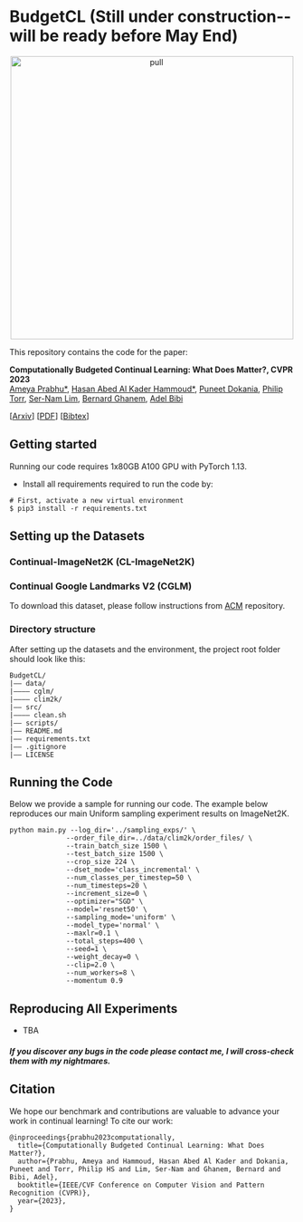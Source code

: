 # BudgetCL (Still under construction-- will be ready before May End)
<p align="center">
  <img src="https://github.com/drimpossible/BudgetCL/assets/74360386/5af6d831-a8ea-40f9-a213-15855fc9d509" width="500" alt="pull">
</p>

This repository contains the code for the paper:

**Computationally Budgeted Continual Learning: What Does Matter?, CVPR 2023**  
[Ameya Prabhu*](https://drimpossible.github.io), [Hasan Abed Al Kader Hammoud*](https://scholar.google.com/citations?user=Plf1JSIAAAAJ&hl=en&oi=ao), [Puneet Dokania](https://puneetkdokania.github.io), [Philip Torr](https://www.robots.ox.ac.uk/~phst/), [Ser-Nam Lim](https://sites.google.com/site/sernam), [Bernard Ghanem](https://www.bernardghanem.com/), [Adel Bibi](https://www.adelbibi.com/)

[[Arxiv](https://arxiv.org/abs/2303.11165)]
[[PDF](https://github.com/drimpossible/drimpossible.github.io/raw/master/documents/BudgetCL.pdf)]
[[Bibtex](https://github.com/drimpossible/BudgetCL/#citation)]

## Getting started

Running our code requires 1x80GB A100 GPU with PyTorch 1.13.

* Install all requirements required to run the code by:
 ```	
# First, activate a new virtual environment
$ pip3 install -r requirements.txt
 ```

## Setting up the Datasets

### Continual-ImageNet2K (CL-ImageNet2K)


### Continual Google Landmarks V2 (CGLM)

To download this dataset, please follow instructions from [ACM](https://github.com/drimpossible/ACM) repository.

### Directory structure

After setting up the datasets and the environment, the project root folder should look like this:
```
BudgetCL/
|–– data/
|–––– cglm/
|–––– clim2k/
|–– src/
|–––– clean.sh
|–– scripts/
|–– README.md
|–– requirements.txt
|–– .gitignore
|–– LICENSE

```
## Running the Code

Below we provide a sample for running our code. The example below reproduces our main Uniform sampling experiment results on ImageNet2K. 

```
python main.py --log_dir='../sampling_exps/' \
              --order_file_dir=../data/clim2k/order_files/ \
              --train_batch_size 1500 \
              --test_batch_size 1500 \
              --crop_size 224 \
              --dset_mode='class_incremental' \
              --num_classes_per_timestep=50 \
              --num_timesteps=20 \
              --increment_size=0 \
              --optimizer="SGD" \
              --model='resnet50' \
              --sampling_mode='uniform' \
              --model_type='normal' \
              --maxlr=0.1 \
              --total_steps=400 \
              --seed=1 \
              --weight_decay=0 \
              --clip=2.0 \
              --num_workers=8 \
              --momentum 0.9
```



## Reproducing All Experiments

- TBA

##### If you discover any bugs in the code please contact me, I will cross-check them with my nightmares.

## Citation

We hope our benchmark and contributions are valuable to advance your work in continual learning! To cite our work:

```
@inproceedings{prabhu2023computationally,
  title={Computationally Budgeted Continual Learning: What Does Matter?},
  author={Prabhu, Ameya and Hammoud, Hasan Abed Al Kader and Dokania, Puneet and Torr, Philip HS and Lim, Ser-Nam and Ghanem, Bernard and Bibi, Adel},
  booktitle={IEEE/CVF Conference on Computer Vision and Pattern Recognition (CVPR)},
  year={2023},
}
```
